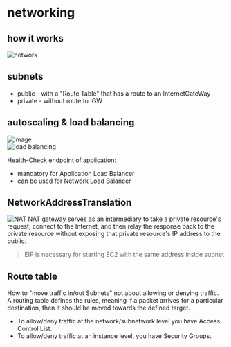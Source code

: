 # networking
## how it works
![network](https://user-images.githubusercontent.com/8113355/231363237-ade170bb-8b4a-4110-8f47-f845b6e9c627.jpg)  

## subnets
* public - with a "Route Table" that has a route to an InternetGateWay
* private - without route to IGW

## autoscaling & load balancing
![image](https://user-images.githubusercontent.com/8113355/230970596-fdf7252d-817c-429a-816c-5ec6e2cadahjjjjja0.png)  
![load balancing](https://drive.google.com/uc?id=1-oQsTivqkXEuLibHvSYfq7gGXkXAJ5jx)  

Health-Check endpoint of application:
* mandatory for Application Load Balancer
* can be used for Network Load Balancer

## NetworkAddressTranslation
![NAT](https://user-images.githubusercontent.com/8113355/230967248-88910ef1-7b5a-4d4d-be0f-9ab7cfe58d57.png)
    NAT gateway serves as an intermediary to take a private resource's request, connect to the Internet, and then relay the response back to the private resource without exposing that private resource's IP address to the public.
> EIP is necessary for starting EC2 with the same address inside subnet

## Route table
How to "move traffic in/out Subnets" not about allowing or denying traffic.  
A routing table defines the rules, meaning if a packet arrives for a particular destination, then it should be moved towards the defined target.

* To allow/deny traffic at the network/subnetwork level you have Access Control List.
* To allow/deny traffic at an instance level, you have Security Groups.
